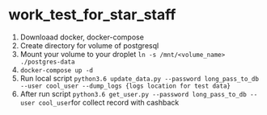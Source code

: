 # work_test_for_star_staff
1. Downloaad docker, docker-compose
2. Create directory for volume of postgresql
3. Mount your volume to your droplet `ln -s /mnt/<volume_name> ./postgres-data`
4. `docker-compose up -d`
5. Run local script `python3.6 update_data.py --password long_pass_to_db --user cool_user --dump_logs {logs location for test data}`
6. After run script `python3.6 get_user.py --password long_pass_to_db --user cool_user`for collect record with cashback 
